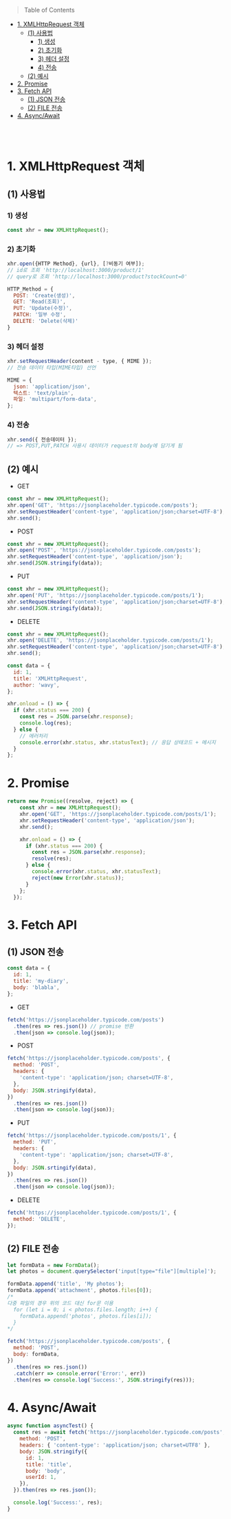 > Table of Contents 
- [1. XMLHttpRequest 객체](#1-xmlhttprequest-객체)
  - [(1) 사용법](#1-사용법)
    - [1) 생성](#1-생성)
    - [2) 초기화](#2-초기화)
    - [3) 헤더 설정](#3-헤더-설정)
    - [4) 전송](#4-전송)
  - [(2) 예시](#2-예시)
- [2. Promise](#2-promise)
- [3. Fetch API](#3-fetch-api)
  - [(1) JSON 전송](#1-json-전송)
  - [(2) FILE 전송](#2-file-전송)
- [4. Async/Await](#4-asyncawait)


<br>

<br>


# 1. XMLHttpRequest 객체

## (1) 사용법

### 1) 생성

```js
const xhr = new XMLHttpRequest();
```

### 2) 초기화

```js
xhr.open({HTTP Method}, {url}, [?비동기 여부]);
// id로 조회 'http://localhost:3000/product/1'
// query로 조회 'http://localhost:3000/product?stockCount=0'

HTTP_Method = {
  POST: 'Create(생성)', 
  GET: 'Read(조회)',
  PUT: 'Update(수정)',
  PATCH: '일부 수정',
  DELETE: 'Delete(삭제)'
}
```

### 3) 헤더 설정

```js
xhr.setRequestHeader(content - type, { MIME });
// 전송 데이터 타입(MIME타입) 선언

MIME = {
  json: 'application/json',
  텍스트: 'text/plain',
  파일: 'multipart/form-data',
};
```

### 4) 전송

```js
xhr.send({ 전송데이터 });
// => POST,PUT,PATCH 사용시 데이터가 request의 body에 담기게 됨
```

## (2) 예시

- GET

```js
const xhr = new XMLHttpRequest();
xhr.open('GET', 'https://jsonplaceholder.typicode.com/posts');
xhr.setRequestHeader('content-type', 'application/json;charset=UTF-8');
xhr.send();
```

- POST

```js
const xhr = new XMLHttpRequest();
xhr.open('POST', 'https://jsonplaceholder.typicode.com/posts');
xhr.setRequestHeader('content-type', 'application/json');
xhr.send(JSON.stringify(data));
```

- PUT

```js
const xhr = new XMLHttpRequest();
xhr.open('PUT', 'https://jsonplaceholder.typicode.com/posts/1');
xhr.setRequestHeader('content-type', 'application/json;charset=UTF-8');
xhr.send(JSON.stringify(data));
```

- DELETE

```js
const xhr = new XMLHttpRequest();
xhr.open('DELETE', 'https://jsonplaceholder.typicode.com/posts/1');
xhr.setRequestHeader('content-type', 'application/json;charset=UTF-8');
xhr.send();
```

```js
const data = {
  id: 1,
  title: 'XMLHttpRequest',
  author: 'wavy',
};

xhr.onload = () => {
  if (xhr.status === 200) {
    const res = JSON.parse(xhr.response);
    console.log(res);
  } else {
    // 에러처리
    console.error(xhr.status, xhr.statusText); // 응답 상태코드 + 메시지
  }
};
```

# 2. Promise

```js
return new Promise((resolve, reject) => {
    const xhr = new XMLHttpRequest();
    xhr.open('GET', 'https://jsonplaceholder.typicode.com/posts/1');
    xhr.setRequestHeader('content-type', 'application/json');
    xhr.send();

    xhr.onload = () => {
      if (xhr.status === 200) {
        const res = JSON.parse(xhr.response);
        resolve(res);
      } else {
        console.error(xhr.status, xhr.statusText);
        reject(new Error(xhr.status));
      }
    };
  });
```

# 3. Fetch API

## (1) JSON 전송

```js
const data = {
  id: 1,
  title: 'my-diary',
  body: 'blabla',
};
```

- GET

```js
fetch('https://jsonplaceholder.typicode.com/posts')
  .then(res => res.json()) // promise 반환
  .then(json => console.log(json));
```

- POST

```js
fetch('https://jsonplaceholder.typicode.com/posts', {
  method: 'POST',
  headers: {
    'content-type': 'application/json; charset=UTF-8',
  },
  body: JSON.stringify(data),
})
  .then(res => res.json())
  .then(json => console.log(json));
```

- PUT

```js
fetch('https://jsonplaceholder.typicode.com/posts/1', {
  method: 'PUT',
  headers: {
    'content-type': 'application/json; charset=UTF-8',
  },
  body: JSON.srtingify(data),
})
  .then(res => res.json())
  .then(json => console.log(json));
```

- DELETE

```js
fetch('https://jsonplaceholder.typicode.com/posts/1', {
  method: 'DELETE',
});
```

## (2) FILE 전송

```js
let formData = new FormData();
let photos = document.querySelector('input[type="file"][multiple]');

formData.append('title', 'My photos');
formData.append('attachment', photos.files[0]);
/* 
다중 파일의 경우 위의 코드 대신 for문 이용
  for (let i = 0; i < photos.files.length; i++) {
    formData.append('photos', photos.files[i]);
  } 
*/

fetch('https://jsonplaceholder.typicode.com/posts', {
  method: 'POST',
  body: formData,
})
  .then(res => res.json())
  .catch(err => console.error('Error:', err))
  .then(res => console.log('Success:', JSON.stringify(res)));
```

# 4. Async/Await

```js
async function asyncTest() {
  const res = await fetch('https://jsonplaceholder.typicode.com/posts', {
    method: 'POST',
    headers: { 'content-type': 'application/json; charset=UTF8' },
    body: JSON.stringify({
      id: 1,
      title: 'title',
      body: 'body',
      userId: 1,
    }),
  }).then(res => res.json());

  console.log('Success:', res);
}
```
